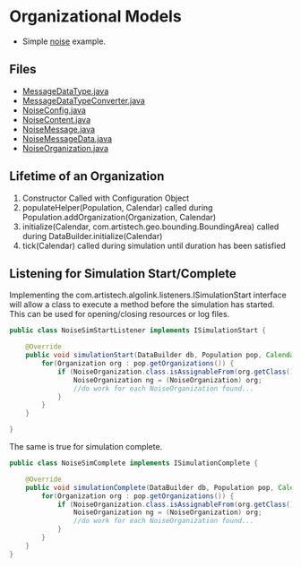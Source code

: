 # Organizational Models

- Simple [noise](noise) example.

## Files

- [MessageDataType.java](noise/MessageDataType.java)
- [MessageDataTypeConverter.java](noise/MessageDataTypeConverter.java)
- [NoiseConfig.java](noise/NoiseConfig.java)
- [NoiseContent.java](noise/NoiseContent.java)
- [NoiseMessage.java](noise/NoiseMessage.java)
- [NoiseMessageData.java](noise/NoiseMessageData.java)
- [NoiseOrganization.java](noise/NoiseOrganization.java)

## Lifetime of an Organization

1. Constructor Called with Configuration Object
2. populateHelper(Population, Calendar) called during Population.addOrganization(Organization, Calendar)
3. initialize(Calendar, com.artistech.geo.bounding.BoundingArea) called during DataBuilder.initialize(Calendar)
4. tick(Calendar) called during simulation until duration has been satisfied

## Listening for Simulation Start/Complete

Implementing the com.artistech.algolink.listeners.ISimulationStart interface will allow a class to execute a method before the simulation has started. This can be used for opening/closing resources or log files.

```java
public class NoiseSimStartListener implements ISimulationStart {

    @Override
    public void simulationStart(DataBuilder db, Population pop, Calendar time) {
        for(Organization org : pop.getOrganizations()) {
            if (NoiseOrganization.class.isAssignableFrom(org.getClass())) {
                NoiseOrganization ng = (NoiseOrganization) org;
                //do work for each NoiseOrganization found...
            }
        }
    }

}
```

The same is true for simulation complete.

```java
public class NoiseSimComplete implements ISimulationComplete {

    @Override
    public void simulationComplete(DataBuilder db, Population pop, Calendar time) {
        for(Organization org : pop.getOrganizations()) {
            if (NoiseOrganization.class.isAssignableFrom(org.getClass())) {
                NoiseOrganization ng = (NoiseOrganization) org;
                //do work for each NoiseOrganization found...
            }
        }
    }
}
```
